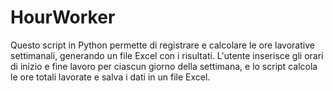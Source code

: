# HourWorker
Questo script in Python permette di registrare e calcolare le ore lavorative settimanali, generando un file Excel con i risultati. L'utente inserisce gli orari di inizio e fine lavoro per ciascun giorno della settimana, e lo script calcola le ore totali lavorate e salva i dati in un file Excel.

